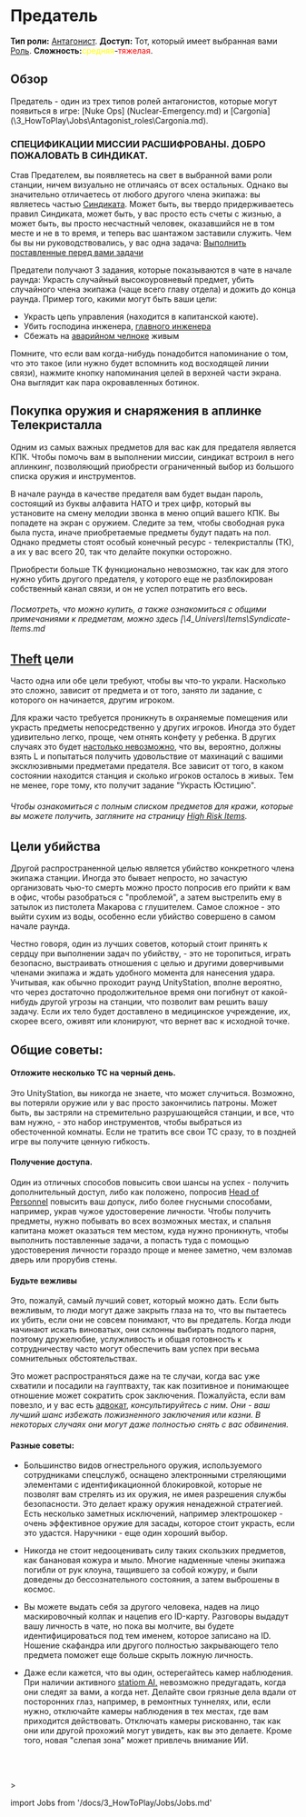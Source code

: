 # Предатель
**Тип роли:** <font color="Red">[Антагонист](\3_HowToPlay\Jobs\Antagonist_roles\Antagonist_roles.md)</font>. **Доступ:** Тот, который имеет выбранная вами [Роль](\3_HowToPlay\Jobs\Jobs.md). **Сложность:**<font color="Yellow">средняя</font>-<font color="Red">тяжелая</font>.


## Обзор

Предатель - один из трех типов ролей антагонистов, которые могут появиться в игре: [Nuke Ops] (Nuclear-Emergency.md) и [Cargonia] (\3_HowToPlay\Jobs\Antagonist_roles\Cargonia.md).


### СПЕЦИФИКАЦИИ МИССИИ РАСШИФРОВАНЫ. ДОБРО ПОЖАЛОВАТЬ В СИНДИКАТ.

Став Предателем, вы появляетесь на свет в выбранной вами роли станции, ничем визуально не отличаясь от всех остальных. Однако вы значительно отличаетесь от любого другого члена экипажа: вы являетесь частью [Синдиката](\4_Univers\Lore\Groups.md). Может быть, вы твердо придерживаетесь правил Синдиката, может быть, у вас просто есть счеты с жизнью, а может быть, вы просто несчастный человек, оказавшийся не в том месте и не в то время, и теперь вас шантажом заставили служить. Чем бы вы ни руководствовались, у вас одна задача: [Выполнить поставленные перед вами задачи](\4_Univers\Other\Jokes\So-close-to-impossible-that-it-might-as-well-not-even-exist.md)

Предатели получают 3 задания, которые показываются в чате в начале раунда: Украсть случайный высокоуровневый предмет, убить случайного члена экипажа (чаще всего главу отдела) и дожить до конца раунда. Пример того, какими могут быть ваши цели:

- Украсть цепь управления (находится в капитанской каюте).
- Убить господина инженера, [главного инженера](\3_HowToPlay\Jobs\Engineering_roles\Chief-Engineer.md)
- Сбежать на [аварийном челноке](Emergency-Shuttle.md) живым

Помните, что если вам когда-нибудь понадобится напоминание о том, что это такое (или нужно будет вспомнить код восходящей линии связи), нажмите кнопку напоминания целей в верхней части экрана. Она выглядит как пара окровавленных ботинок.

## Покупка оружия и снаряжения в аплинке Телекристалла

Одним из самых важных предметов для вас как для предателя является КПК. Чтобы помочь вам в выполнении миссии, синдикат встроил в него аплинкинг, позволяющий приобрести ограниченный выбор из большого списка оружия и инструментов.

В начале раунда в качестве предателя вам будет выдан пароль, состоящий из буквы алфавита НАТО и трех цифр, который вы установите на смену мелодии звонка в меню опций вашего КПК. Вы попадете на экран с оружием. Следите за тем, чтобы свободная рука была пуста, иначе приобретаемые предметы будут падать на пол. Однако предметы стоят особый конечный ресурс - телекристаллы (ТК), а их у вас всего 20, так что делайте покупки осторожно.

Приобрести больше ТК функционально невозможно, так как для этого нужно убить другого предателя, у которого еще не разблокирован собственный канал связи, и он не успел потратить его весь.

###### Посмотреть, что можно купить, а также ознакомиться с общими примечаниями к предметам, можно здесь [\4_Univers\Items\Syndicate-Items.md



## [Theft](\4_Univers\Items\High-Risk-Items.md) цели

Часто одна или обе цели требуют, чтобы вы что-то украли. Насколько это сложно, зависит от предмета и от того, занято ли задание, с которого он начинается, другим игроком.

Для кражи часто требуется проникнуть в охраняемые помещения или украсть предметы непосредственно у других игроков. Иногда это будет удивительно легко, проще, чем отнять конфету у ребенка. В других случаях это будет [настолько невозможно](\4_Univers\Other\Jokes\So-close-to-impossible-that-it-might-as-well-not-even-exist.md), что вы, вероятно, должны взять L и попытаться получить удовольствие от махинаций с вашими эксклюзивными предметами предателя. Все зависит от того, в каком состоянии находится станция и сколько игроков осталось в живых. Тем не менее, горе тому, кто получит задание "Украсть Юстицию".

###### Чтобы ознакомиться с полным списком предметов для кражи, которые вы можете получить, загляните на страницу [High Risk Items](\4_Univers\Items\High-Risk-Items.md).

## Цели убийства

Другой распространенной целью является убийство конкретного члена экипажа станции. Иногда это бывает непросто, но зачастую организовать чью-то смерть можно просто попросив его прийти к вам в офис, чтобы разобраться с "проблемой", а затем выстрелить ему в затылок из пистолета Макарова с глушителем. Самое сложное - это выйти сухим из воды, особенно если убийство совершено в самом начале раунда.

Честно говоря, один из лучших советов, который стоит принять к сердцу при выполнении задач по убийству, - это не торопиться, играть безопасно, выстраивать отношения с целью и другими доверчивыми членами экипажа и ждать удобного момента для нанесения удара. Учитывая, как обычно проходит раунд UnityStation, вполне вероятно, что через достаточно продолжительное время они погибнут от какой-нибудь другой угрозы на станции, что позволит вам решить вашу задачу. Если их тело будет доставлено в медицинское учреждение, их, скорее всего, оживят или клонируют, что вернет вас к исходной точке.

## Общие советы:

#### Отложите несколько TC на черный день.

Это UnityStation, вы никогда не знаете, что может случиться. Возможно, вы потеряли оружие или у вас просто закончились патроны. Может быть, вы застряли на стремительно разрушающейся станции, и все, что вам нужно, - это набор инструментов, чтобы выбраться из обесточенной комнаты. Если не тратить все свои TC сразу, то в поздней игре вы получите ценную гибкость.

#### Получение доступа.

Один из отличных способов повысить свои шансы на успех - получить дополнительный доступ, либо как положено, попросив [Head of Personnel](\3_HowToPlay\Jobs\Command_roles\Head-of-Personnel.md) повысить ваш допуск, либо более гнусными способами, например, украв чужое удостоверение личности. Чтобы получить предметы, нужно побывать во всех возможных местах, и спальня капитана может оказаться тем местом, куда нужно проникнуть, чтобы выполнить поставленные задачи, а попасть туда с помощью удостоверения личности гораздо проще и менее заметно, чем взломав дверь или прорубив стены.

#### Будьте вежливы

Это, пожалуй, самый лучший совет, который можно дать. Если быть вежливым, то люди могут даже закрыть глаза на то, что вы пытаетесь их убить, если они не совсем понимают, что вы предатель. Когда люди начинают искать виноватых, они склонны выбирать подлого парня, поэтому дружелюбие, услужливость и общая готовность к сотрудничеству часто могут обеспечить вам успех при весьма сомнительных обстоятельствах.

Это может распространяться даже на те случаи, когда вас уже схватили и посадили на гауптвахту, так как позитивное и понимающее отношение может сократить срок заключения. Пожалуйста, если вам повезло, и у вас есть [адвокат](\3_HowToPlay\Jobs\Security_roles\Lawyer.md), *консультируйтесь с ним. Они - ваш лучший шанс избежать пожизненного заключения или казни. В некоторых случаях они могут даже полностью снять с вас обвинения.*

#### Разные советы:

- Большинство видов огнестрельного оружия, используемого сотрудниками спецслужб, оснащено электронными стреляющими элементами с идентификационной блокировкой, которые не позволят вам стрелять из их оружия, не имея разрешения службы безопасности. Это делает кражу оружия ненадежной стратегией. Есть несколько заметных исключений, например электрошокер - очень эффективное оружие для засады, которое стоит украсть, если это удастся. Наручники - еще один хороший выбор.
- Никогда не стоит недооценивать силу таких скользких предметов, как банановая кожура и мыло. Многие надменные члены экипажа погибли от рук клоуна, тащившего за собой кожуру, и были доведены до бессознательного состояния, а затем выброшены в космос.
- Вы можете выдать себя за другого человека, надев на лицо маскировочный колпак и нацепив его ID-карту. Разговоры выдадут вашу личность в чате, но пока вы молчите, вы будете идентифицироваться под тем именем, которое записано на ID. Ношение скафандра или другого полностью закрывающего тело предмета поможет еще больше скрыть ложную личность.
- Даже если кажется, что вы один, остерегайтесь камер наблюдения. При наличии активного [statiom AI,](Station-AI.md) невозможно предугадать, когда они следят за вами, а когда нет. Делайте свои грязные дела вдали от посторонних глаз, например, в ремонтных туннелях, или, если нужно, отключайте камеры наблюдения в тех местах, где вам приходится действовать. Отключать камеры рискованно, так как они или другой прохожий могут увидеть, как вы это делаете. Кроме того, новая "слепая зона" может привлечь внимание ИИ.



  <br/>
<br/>>
<br/>

import Jobs from '/docs/3_HowToPlay/Jobs/Jobs.md'

<Jobs />

